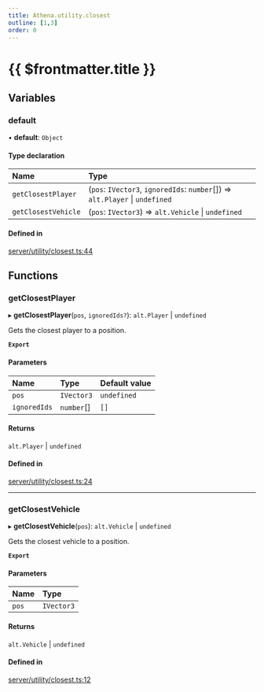 ```yaml
---
title: Athena.utility.closest
outline: [1,3]
order: 0
---
```


# {{ $frontmatter.title }}


## Variables

### default

• **default**: `Object`

#### Type declaration

| Name | Type |
| :------ | :------ |
| `getClosestPlayer` | (`pos`: `IVector3`, `ignoredIds`: `number`[]) => `alt.Player` \| `undefined` |
| `getClosestVehicle` | (`pos`: `IVector3`) => `alt.Vehicle` \| `undefined` |

#### Defined in

[server/utility/closest.ts:44](https://github.com/Stuyk/altv-athena/blob/ae8402672/src/core/server/utility/closest.ts#L44)

## Functions

### getClosestPlayer

▸ **getClosestPlayer**(`pos`, `ignoredIds?`): `alt.Player` \| `undefined`

Gets the closest player to a position.

**`Export`**

#### Parameters

| Name | Type | Default value |
| :------ | :------ | :------ |
| `pos` | `IVector3` | `undefined` |
| `ignoredIds` | `number`[] | `[]` |

#### Returns

`alt.Player` \| `undefined`

#### Defined in

[server/utility/closest.ts:24](https://github.com/Stuyk/altv-athena/blob/ae8402672/src/core/server/utility/closest.ts#L24)

___

### getClosestVehicle

▸ **getClosestVehicle**(`pos`): `alt.Vehicle` \| `undefined`

Gets the closest vehicle to a position.

**`Export`**

#### Parameters

| Name | Type |
| :------ | :------ |
| `pos` | `IVector3` |

#### Returns

`alt.Vehicle` \| `undefined`

#### Defined in

[server/utility/closest.ts:12](https://github.com/Stuyk/altv-athena/blob/ae8402672/src/core/server/utility/closest.ts#L12)
